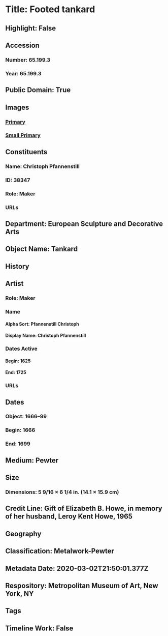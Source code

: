 # Title: Footed tankard
## Highlight: False
## Accession
### Number: 65.199.3
### Year: 65.199.3
## Public Domain: True
## Images
### [Primary](https://images.metmuseum.org/CRDImages/es/original/183259.jpg)
### [Small Primary](https://images.metmuseum.org/CRDImages/es/web-large/183259.jpg)
## Constituents
### Name: Christoph Pfannenstill
### ID: 38347
### Role: Maker
### URLs
## Department: European Sculpture and Decorative Arts
## Object Name: Tankard
## History
## Artist
### Role: Maker
### Name
#### Alpha Sort: Pfannenstill Christoph
#### Display Name: Christoph Pfannenstill
### Dates Active
#### Begin: 1625
#### End: 1725
### URLs
## Dates
### Object: 1666–99
### Begin: 1666
### End: 1699
## Medium: Pewter
## Size
### Dimensions: 5 9/16 × 6 1/4 in. (14.1 × 15.9 cm)
## Credit Line: Gift of Elizabeth B. Howe, in memory of her husband, Leroy Kent Howe, 1965
## Geography
## Classification: Metalwork-Pewter
## Metadata Date: 2020-03-02T21:50:01.377Z
## Respository: Metropolitan Museum of Art, New York, NY
## Tags
## Timeline Work: False